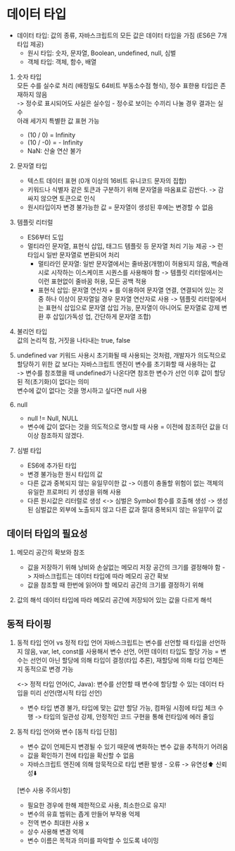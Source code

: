 # 데이터 타입

* 데이터 타입: 값의 종류, 자바스크립트의 모든 값은 데이터 타입을 가짐 (ES6은 7개 타입 제공)
  - 원시 타입: 숫자, 문자열, Boolean, undefined, null, 심벌
  - 객체 타입: 객체, 함수, 배열
 
1. 숫자 타입  
   모든 수를 실수로 처리 (배정밀도 64비트 부동소수점 형식), 정수 표햔용 타입은 존재하지 않음  
   -> 정수로 표시되어도 사실은 실수임 - 정수로 보이는 수끼리 나눌 경우 결과는 실수  
   아래 세가지 특별한 값 표현 가능
   - (10 / 0) = Infinity
   - (10 / -0) = - Infinity
   - NaN: 산술 연산 불가

1. 문자열 타입
   - 텍스트 데이터 표현 (0개 이상의 16비트 유니코드 문자의 집합)
   - 키워드나 식별자 같은 토큰과 구분하기 위해 문자열을 따옴표로 감싼다. -> 감싸지 않으면 토큰으로 인식
   - 원시타입이자 변경 불가능한 값 = 문자열이 생성된 후에는 변경할 수 없음
  
1. 템플릿 리터럴
   - ES6부터 도입
   - 멀티라인 문자열, 표현식 삽입, 태그드 템플릿 등 문자열 처리 기능 제공 -> 런타임시 일반 문자열로 변환되어 처리
     - 멀티라인 문자열: 일반 문자열에서는 줄바꿈(개행)이 허용되지 않음, 백슬래시로 시작하는 이스케이프 시퀀스를 사용해야 함 -> 템플릿 리터럴에서는 이런 표현없이 줄바꿈 허용, 모든 공백 적용
     - 표현식 삽입: 문저열 연산자 + 를 이용하여 문자열 연결, 연결되어 있는 것 중 하나 이상이 문자열일 경우 문자열 연산자로 사용 -> 템플릿 리터럴에서는 표현식 삽입으로 문자열 삽입 가능, 문자열이 아니어도 문자열로 강제 변환 후 삽입(가독성 업, 간단하게 문자열 조합)

1. 불리언 타입  
   값의 논리적 참, 거짓을 나타내는 true, false

1. undefined
   var 키워드 사용시 초기화될 때 사용되는 것처럼, 개발자가 의도적으로 할당하기 위한 값 보다는 자바스크립트 엔진이 변수를 초기화할 때 사용하는 값  
   -> 변수를 참조했을 때 undefined가 나온다면 참조한 변수가 선언 이후 값이 할당된 적(초기화)이 없다는 의미  
   변수에 값이 없다는 것을 명시하고 싶다면 null 사용

1. null
   - null != Null, NULL  
   - 변수에 값이 없다는 것을 의도적으로 명시할 때 사용 = 이전에 참조하던 값을 더이상 참조하지 않겠다.

1. 심벌 타입
   - ES6에 추가된 타입
   - 변경 불가능한 원시 타입의 값
   - 다른 값과 중복되지 않는 유일무이한 값 -> 이름이 충돌할 위험이 없는 객체의 유일한 프로퍼티 키 생성을 위해 사용   
   - 다른 원시값은 리터럴로 생성 <-> 심벌은 Symbol 함수를 호출해 생성 -> 생성된 심벌값은 외부에 노출되지 않고 다른 값과 절대 중복되지 않는 유일무이 값

  
## 데이터 타입의 필요성
1. 메모리 공간의 확보와 참조    
   - 값을 저장하기 위해 낭비와 손실없는 메모리 저장 공간의 크기를 결정해야 함 -> 자바스크립트는 데이터 타입에 따라 메모리 공간 확보
   - 값을 참조할 때 한번에 읽어야 할 메모리 공간의 크기를 결정하기 위해
   
1. 값의 해석
   데이터 타입에 따라 메모리 공간에 저장되어 있는 값을 다르게 해석


## 동적 타이핑

1. 동적 타입 언어 vs 정적 타입 언어
   자바스크립트는 변수를 선언할 때 타입을 선언하지 않음, var, let, const를 사용해서 변수 선언, 어떤 데이터 타입도 할당 가능
   = 변수는 선언이 아닌 할당에 의해 타입이 결정(타입 추론), 재할당에 의해 타입 언제든지 동적으로 변경 가능

   <-> 정적 타입 언어(C, Java): 변수를 선언할 때 변수에 할당할 수 있는 데이터 타입을 미리 선언(명시적 타입 선언)
   - 변수 타입 변경 불가, 타입에 맞는 값만 할당 가능, 컴파일 시점에 타입 체크 수행 -> 타입의 일관성 강제, 안정적인 코드 구현을 통해 런타임에 에러 줄임
  
1. 동적 타입 언어와 변수
   [동적 타입 단점]
     - 변수 값이 언제든지 변경될 수 있기 때문에 변화하는 변수 값을 추적하기 어려움
     - 값을 확인하기 전에 타입을 확신할 수 없음
     - 자바스크립트 엔진에 의해 암묵적으로 타입 변환 발생 - 오류
     -> 유연성⬆️ 신뢰성⬇️
   
   [변수 사용 주의사항]
     - 필요한 경우에 한해 제한적으로 사용, 최소한으로 유지!
     - 변수의 유효 범위는 좁게 만들어 부작용 억제
     - 전역 변수 최대한 사용 x
     - 상수 사용해 변경 억제
     - 변수 이름은 목적과 의미를 파악할 수 있도록 네이밍


